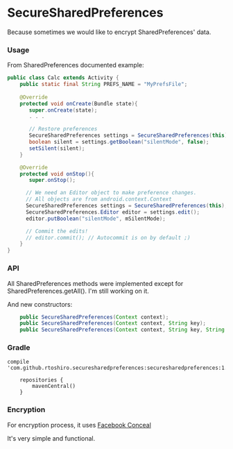 # SecureSharedPreferences

Because sometimes we would like to encrypt SharedPreferences' data.

### Usage

From SharedPreferences documented example:

```java
public class Calc extends Activity {
    public static final String PREFS_NAME = "MyPrefsFile";
    
    @Override
    protected void onCreate(Bundle state){
       super.onCreate(state);
       . . .

       // Restore preferences
       SecureSharedPreferences settings = SecureSharedPreferences(this);
       boolean silent = settings.getBoolean("silentMode", false);
       setSilent(silent);
    }

    @Override
    protected void onStop(){
       super.onStop();

      // We need an Editor object to make preference changes.
      // All objects are from android.context.Context
      SecureSharedPreferences settings = SecureSharedPreferences(this);
      SecureSharedPreferences.Editor editor = settings.edit();
      editor.putBoolean("silentMode", mSilentMode);

      // Commit the edits!
      // editor.commit(); // Autocommit is on by default ;)
    }
}
```

### API

All SharedPreferences methods were implemented except for SharedPreferences.getAll(). I'm still working on it.

And new constructors:

```java
    public SecureSharedPreferences(Context context);
    public SecureSharedPreferences(Context context, String key);
    public SecureSharedPreferences(Context context, String key, String secureName);
```
    
### Gradle

```
compile 'com.github.rtoshiro.securesharedpreferences:securesharedpreferences:1.0.+'
```

```
    repositories {
        mavenCentral()
    }
```

### Encryption

For encryption process, it uses [Facebook Conceal](https://facebook.github.io/conceal/)

It's very simple and functional.
